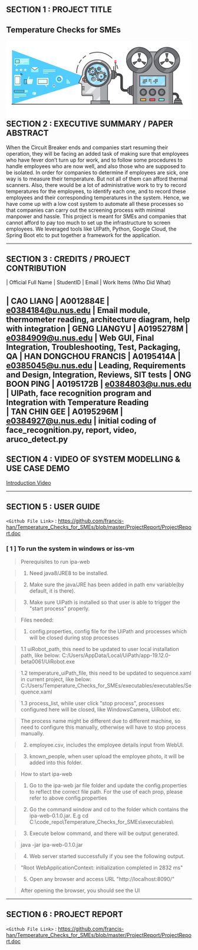 ## SECTION 1 : PROJECT TITLE
## Temperature Checks for SMEs

<img src="Miscellaneous/IPA.JPG"
     style="float: left; margin-right: 0px;" />

---
## SECTION 2 : EXECUTIVE SUMMARY / PAPER ABSTRACT
When the Circuit Breaker ends and companies start resuming their operation, they will be facing an added task of making sure that employees who have fever don’t turn up for work, and to follow some procedures to handle employees who are now well, and also those who are supposed to be isolated.
In order for companies to determine if employees are sick, one way is to measure their temperature. But not all of them can afford thermal scanners. Also, there would be a lot of administrative work to try to record temperatures for the employees, to identify each one, and to record these employees and their corresponding temperatures in the system.
Hence, we have come up with a low cost system to automate all these processes so that companies can carry out the screening process with minimal manpower and hassle.
This project is meant for SMEs and companies that cannot afford to pay too much to set up the infrastructure to screen employees.
We leveraged tools like UIPath, Python, Google Cloud, the Spring Boot etc to put together a framework for the application.

---
## SECTION 3 : CREDITS / PROJECT CONTRIBUTION


| Official Full Name   | StudentID | Email              | Work Items (Who Did What)                                                                                                  

| CAO LIANG            | A0012884E | e0384184@u.nus.edu | Email module, thermometer reading, architecture diagram, help with integration
| GENG LIANGYU         | A0195278M | e0384909@u.nus.edu | Web GUI, Final Integration, Troubleshooting, Test, Packaging, QA 
| HAN DONGCHOU FRANCIS | A0195414A | e0385045@u.nus.edu | Leading, Requirements and Design, Integration, Reviews, SIT tests 
| ONG BOON PING        | A0195172B | e0384803@u.nus.edu | UIPath, face recognition program and Integration with Temperature Reading                          
| TAN CHIN GEE         | A0195296M | e0384927@u.nus.edu | initial coding of face_recognition.py, report, video, aruco_detect.py   		             
---
## SECTION 4 : VIDEO OF SYSTEM MODELLING & USE CASE DEMO

[Introduction Video]( https://youtu.be/osvUxGM6XUM)


---
## SECTION 5 : USER GUIDE

`<Github File Link>` : <https://github.com/francis-han/Temperature_Checks_for_SMEs/blob/master/ProjectReport/ProjectReport.doc>

### [ 1 ] To run the system in windows or iss-vm

> Prerequisites to run ipa-web

> 1.	Need java8/JRE8 to be installed.

> 2.	Make sure the java/JRE has been added in path env variable(by default, it is there).

> 3.	Make sure UiPath is installed so that user is able to trigger the "start process" properly.

> Files needed:

> 1. config.properties, config file for the UiPath and processes which will be closed during stop processes

> 1.1 uiRobot_path, this need to be updated to user local installation path, like below: 
C:/Users/AppData/Local/UiPath/app-19.12.0-beta0061/UiRobot.exe

> 1.2 temperature_uiPath_file, this need to be updated to sequence.xaml in current project, like below:
C:/Users/Temperature_Checks_for_SMEs/executables/executables/Sequence.xaml

> 1.3 process_list, while user click "stop process", processes configured here will be closed, like WindowsCamera, UiRobot etc.

> The process name might be different due to different machine, so need to configure this manually, otherwise will have to stop process manually.

> 2. employee.csv, includes the employee details input from WebUI.

> 3. known_people, when user upload the employee photo, it will be added into this folder.

> How to start ipa-web

> 1. Go to the ipa-web jar file folder and update the config.properties to reflect the correct file path. For the use of each prop, please refer to above config.properties

> 2. Go the command window and cd to the folder which contains the ipa-web-0.1.0.jar. E.g cd C:\code_repo\Temperature_Checks_for_SMEs\executables\

> 3. Execute below command, and there will be output generated.

> java -jar ipa-web-0.1.0.jar

> 4. Web server started successfully if you see the following output.

> "Root WebApplicationContext: initialization completed in 2832 ms"

> 5. Open any browser and access URL "http://localhost:8090/"

> After opening the browser, you should see the UI 
 

---
## SECTION 6 : PROJECT REPORT 

`<Github File Link>` : <https://github.com/francis-han/Temperature_Checks_for_SMEs/blob/master/ProjectReport/ProjectReport.doc>



